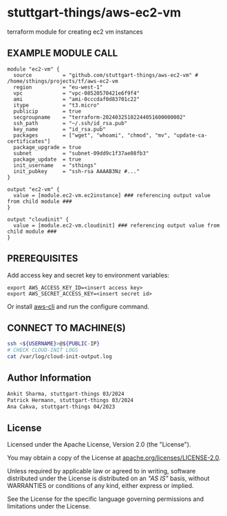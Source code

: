 # stuttgart-things/aws-ec2-vm

terraform module for creating ec2 vm instances

## EXAMPLE MODULE CALL

```hcl
module "ec2-vm" {
  source          = "github.com/stuttgart-things/aws-ec2-vm" # /home/sthings/projects/tf/aws-ec2-vm
  region          = "eu-west-1"
  vpc             = "vpc-08520570421e6f9f4"
  ami             = "ami-0cccdaf0d83701c22"
  itype           = "t3.micro"
  publicip        = true
  secgroupname    = "terraform-20240325102244051600000002"
  ssh_path        = "~/.ssh/id_rsa.pub"
  key_name        = "id_rsa.pub"
  packages        = ["wget", "whoami", "chmod", "mv", "update-ca-certificates"]
  package_upgrade = true
  subnet          = "subnet-09dd9c1f37ae08fb3"
  package_update  = true
  init_username   = "sthings"
  init_pubkey     = "ssh-rsa AAAAB3Nz #..."
}

output "ec2-vm" {
  value = [module.ec2-vm.ec2instance] ### referencing output value from child module ###
}

output "cloudinit" {
  value = [module.ec2-vm.cloudinit] ### referencing output value from child module ###
}
```

## PREREQUISITES

Add access key and secret key to environment variables:

```
export AWS_ACCESS_KEY_ID=<insert access key>
export AWS_SECRET_ACCESS_KEY=<insert secret id>
```

Or install [aws-cli](https://github.com/aws/aws-cli) and run the configure command.

## CONNECT TO MACHINE(S)

```bash
ssh <${USERNAME}>@${PUBLIC-IP}
# CHECK CLOUD-INIT LOGS
cat /var/log/cloud-init-output.log
```

## Author Information

```bash
Ankit Sharma, stuttgart-things 03/2024
Patrick Hermann, stuttgart-things 03/2024
Ana Cakva, stuttgart-things 04/2023
```

## License

Licensed under the Apache License, Version 2.0 (the "License").

You may obtain a copy of the License at [apache.org/licenses/LICENSE-2.0](http://www.apache.org/licenses/LICENSE-2.0).

Unless required by applicable law or agreed to in writing, software distributed under the License is distributed on an _"AS IS"_ basis, without WARRANTIES or conditions of any kind, either express or implied.

See the License for the specific language governing permissions and limitations under the License.
